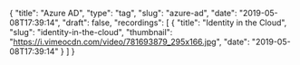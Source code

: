 {
  "title": "Azure AD",
  "type": "tag",
  "slug": "azure-ad",
  "date": "2019-05-08T17:39:14",
  "draft": false,
  "recordings": [
    {
      "title": "Identity in the Cloud",
      "slug": "identity-in-the-cloud",
      "thumbnail": "https://i.vimeocdn.com/video/781693879_295x166.jpg",
      "date": "2019-05-08T17:39:14"
    }
  ]
}